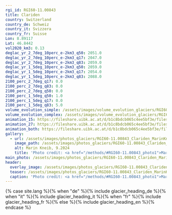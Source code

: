 ```yaml
---
rgi_id: RGI60-11.00843
title: Clariden
country: Switzerland
country_de: Schweiz
country_it: Svizzera
country_fr: Suisse
Lon: 8.89117
Lat: 46.8442
vol2020_km3: 0.13
deglac_yr_2_7deg_10perc_e-2km3_q50: 2051.0
deglac_yr_2_7deg_10perc_e-2km3_q17: 2047.0
deglac_yr_2_7deg_10perc_e-2km3_q83: 2059.0
deglac_yr_1_5deg_10perc_e-2km3_q50: 2059.0
deglac_yr_1_5deg_10perc_e-2km3_q17: 2054.0
deglac_yr_1_5deg_10perc_e-2km3_q83: 2088.0
2100_perc_2_7deg_q17: 0.0
2100_perc_2_7deg_q83: 0.0
2100_perc_2_7deg_q50: 0.0
2100_perc_1_5deg_q50: 1.0
2100_perc_1_5deg_q17: 0.0
2100_perc_1_5deg_q83: 5.0
volume_evolution_simple: /assets/images/volume_evolution_glaciers/RGI60-11.00843_simple_en.png
volume_evolution_complex: /assets/images/volume_evolution_glaciers/RGI60-11.00843_complex_en.png
animation_15: https://fileshare.uibk.ac.at/d/b1c8bdcb065c4ee5bf3e/files/?p=%2FRGI60-11.00843_%2B1.5%C2%B0C.mp4&dl=1
animation_27: https://fileshare.uibk.ac.at/d/b1c8bdcb065c4ee5bf3e/files/?p=%2FRGI60-11.00843_%2B2.7%C2%B0C.mp4&dl=1
animation_both: https://fileshare.uibk.ac.at/d/b1c8bdcb065c4ee5bf3e/files/?p=%2FRGI60-11.00843_both.mp4&dl=1
gallery:
  - url: /assets/images/photos_glaciers/RGI60-11.00843_Clariden_MarinKneib_202409.jpg
    image_path: /assets/images/photos_glaciers/RGI60-11.00843_Clariden_MarinKneib_202409.jpg
    alt: Marin Kneib, 9.2024
    title: 'Photo credit: <a href="/methods/#RGI60-11.00843_photo1">Marin Kneib, 9.2024</a>'
main_photo: /assets/images/photos_glaciers/RGI60-11.00843_Clariden_MarinKneib_202409.jpg
header:
  overlay_image: /assets/images/photos_glaciers/RGI60-11.00843_Clariden_MarinKneib_202409.jpg
  teaser: /assets/images/photos_glaciers/RGI60-11.00843_Clariden_MarinKneib_202409.jpg
  caption: 'Photo credit: <a href="/methods/#RGI60-11.00843_photo1">Marin Kneib, 9.2024</a>'
---
```

{% case site.lang %}{% when "de" %}{% include glacier_heading_de %}{% when "it" %}{% include glacier_heading_it %}{% when "fr" %}{% include glacier_heading_fr %}{% else %}{% include glacier_heading_en %}{% endcase %}